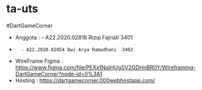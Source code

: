 # ta-uts
#DartGameCorner

- Anggota : - A22.2020.02816 Rizqi Fajriati  3401
- 	    - A22.2020.02854 Dwi Arya Ramadhani  3402
- WireFrame Figma : https://www.figma.com/file/PEXxfNqjHUgSV2GDHnBR0Y/Wireframing-DartGameCorner?node-id=0%3A1
- Hosting : https://dartgamecorner.000webhostapp.com/

